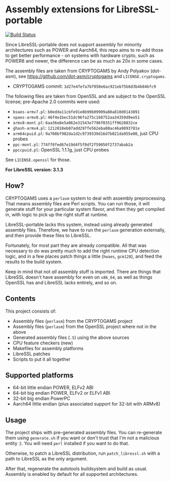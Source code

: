 # Assembly extensions for LibreSSL-portable

[![Build Status](https://travis-ci.com/q66/libressl-portable-asm.svg?branch=master)](https://travis-ci.com/q66/libressl-portable-asm)

Since LibreSSL-portable does not support assembly for minority architectures
such as POWER and Aarch64, this repo aims to re-add those to get better
performance - on systems with hardware crypto, such as POWER8 and newer,
the difference can be as much as 20x in some cases.

The assembly files are taken from CRYPTOGAMS by Andy Polyakov (dot-asm),
see https://github.com/dot-asm/cryptogams and `LICENSE.cryptogams`.

- CRYPTOGAMS commit: `1d27e4fefa7bf058e6ac921eb75b6d3b4b84bfc9`

The following files are taken from OpenSSL and are subject to the OpenSSL
license; pre-Apache 2.0 commits were used:

- `bsaes-armv7.pl`: `b0edda11cbfe91e8b99b09909a80a810d0143891`
- `vpaes-armv8.pl`: `46f4e1bec51dc96fa275c168752aa34359d9ee51`
- `armv8-mont.pl`: `6aa36e8e5a062e31543e7796f0351ff9628832ce`
- `ghash-armv4.pl`: `1212818eb07add297fe562eba80ac46a9893781e`
- `arm64cpuid.pl`: `9a708bf982da1d2c9739339d16d7b021da955e00`, just CPU probes
- `ppc-mont.pl`: `774ff8fed67e19d4f5f0df2f59050f2737abab2a`
- `ppccpuid.pl`: OpenSSL 1.1.1g, just CPU probes

See `LICENSE.openssl` for those.

**For LibreSSL version: 3.1.3**

## How?

CRYPTOGAMS uses a `perlasm` system to deal with assembly preprocessing. That
means assembly files are Perl scripts. You can run those, it will generate
stuff for your particular system flavor, and then they get compiled in, with
logic to pick up the right stuff at runtime.

LibreSSL-portable lacks this system, instead using already generated assembly
files. Therefore, we have to run the `perlasm` generation externally, and then
provide these files to LibreSSL.

Fortunately, for most part they are already compatible. All that was necessary
to do was pretty much to add the right runtime CPU detection logic, and in a
few places patch things a little (`hwaes`, `gcm128`), and feed the results
to the build system.

Keep in mind that not *all* assembly stuff is imported. There are things that
LibreSSL doesn't have assembly for even on `x86_64`, as well as things OpenSSL
has and LibreSSL lacks entirely, and so on.

## Contents

This project consists of:

- Assembly files (`perlasm`) from the CRYPTOGAMS project
- Assembly files (`perlasm`) from the OpenSSL project where not in the above
- Generated assembly files (`.S`) using the above sources
- CPU feature checkers (new)
- Makefiles for assembly platforms
- LibreSSL patches
- Scripts to put it all together

## Supported platforms

 - 64-bit little endian POWER, ELFv2 ABI
 - 64-bit big endian POWER, ELFv2 or ELFv1 ABI
 - 32-bit big endian PowerPC
 - Aarch64 little endian (plus associated support for 32-bit with ARMv8)

## Usage

The project ships with pre-generated assembly files. You can re-generate
them using `generate.sh` if you want or don't trust that I'm not a malicious
entity :). You will need `perl` installed if you want to do that.

Otherwise, to patch a LibreSSL distribution, run `patch_libressl.sh` with
a path to LibreSSL as the only argument.

After that, regenerate the autotools buildsystem and build as usual. Assembly
is enabled by default for all supported architectures.
